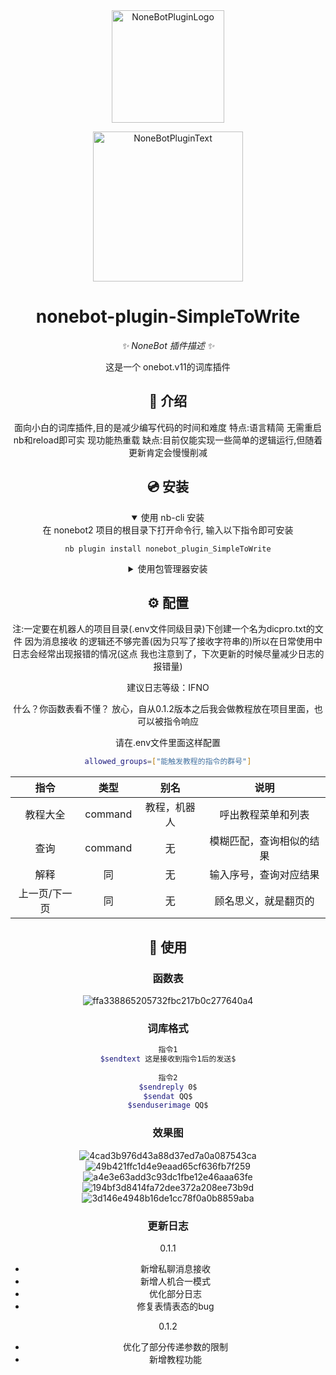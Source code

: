 <div align="center">
  <a href="https://v2.nonebot.dev/store"><img src="https://github.com/A-kirami/nonebot-plugin-template/blob/resources/nbp_logo.png" width="180" height="180" alt="NoneBotPluginLogo"></a>
  <br>
  <p><img src="https://github.com/A-kirami/nonebot-plugin-template/blob/resources/NoneBotPlugin.svg" width="240" alt="NoneBotPluginText"></p>
</div>

<div align="center">

# nonebot-plugin-SimpleToWrite

_✨ NoneBot 插件描述 ✨_

这是一个 onebot.v11的词库插件

## 📖 介绍

面向小白的词库插件,目的是减少编写代码的时间和难度 特点:语言精简 无需重启nb和reload即可实
现功能热重载 缺点:目前仅能实现一些简单的逻辑运行,但随着更新肯定会慢慢削减

## 💿 安装

<details open>
<summary>使用 nb-cli 安装</summary>
在 nonebot2 项目的根目录下打开命令行, 输入以下指令即可安装

    nb plugin install nonebot_plugin_SimpleToWrite

</details>

<details>
<summary>使用包管理器安装</summary>
在 nonebot2 项目的插件目录下, 打开命令行, 根据你使用的包管理器, 输入相应的安装命令

<details>
<summary>pip</summary>

    pip install nonebot_plugin_SimpleToWrite
</details>

打开 nonebot2 项目根目录下的 `pyproject.toml` 文件, 在 `[tool.nonebot]` 部分追加写入

    plugins = ["nonebot_plugin_SimpleToWrite"]

</details>

## ⚙️ 配置

注:一定要在机器人的项目目录(.env文件同级目录)下创建一个名为dicpro.txt的文件 因为消息接收
的逻辑还不够完善(因为只写了接收字符串的)所以在日常使用中日志会经常出现报错的情况(这点
我也注意到了，下次更新的时候尽量减少日志的报错量)

建议日志等级：IFNO

什么？你函数表看不懂？
放心，自从0.1.2版本之后我会做教程放在项目里面，也可以被指令响应

请在.env文件里面这样配置

```bash
allowed_groups=["能触发教程的指令的群号"]
```

| 指令 | 类型 | 别名 | 说明 |
|:-----:|:----:|:----:|:----:|
| 教程大全 | command | 教程，机器人 | 呼出教程菜单和列表 |
| 查询 | command | 无 | 模糊匹配，查询相似的结果 |
| 解释 | 同 | 无 | 输入序号，查询对应结果 |
| 上一页/下一页 | 同 | 无 | 顾名思义，就是翻页的 |

## 🎉 使用
### 函数表

![ffa338865205732fbc217b0c277640a4](https://github.com/user-attachments/assets/58811893-93a0-4af3-8ddc-14f58f8668b0)

### 词库格式
```bash
指令1
$sendtext 这是接收到指令1后的发送$
  
指令2
$sendreply 0$
$sendat QQ$
$senduserimage QQ$
```

### 效果图
![4cad3b976d43a88d37ed7a0a087543ca](https://github.com/user-attachments/assets/ec2dd919-aa85-4a11-9326-801ab99fd579)
![49b421ffc1d4e9eaad65cf636fb7f259](https://github.com/user-attachments/assets/89569d6f-d6b3-45d3-afba-c83db5dd38de)
![a4e3e63add3c93dc1fbe12e46aaa63fe](https://github.com/user-attachments/assets/eb4f1192-4434-4cd2-a652-5623b32aa04c)
![194bf3d8414fa72dee372a208ee73b9d](https://github.com/user-attachments/assets/163d704c-243b-4104-a7be-79e7f4a7b4df)
![3d146e4948b16de1cc78f0a0b8859aba](https://github.com/user-attachments/assets/09982c19-6c80-4a25-9023-85fb39b01951)



### 更新日志
0.1.1
- 新增私聊消息接收
- 新增人机合一模式
- 优化部分日志
- 修复表情表态的bug

0.1.2
- 优化了部分传递参数的限制
- 新增教程功能
